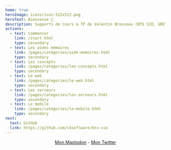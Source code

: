 ```yaml
---
home: true
heroImage: icons/icon-512x512.png
heroText: Bienvenue 👋
description: Supports de cours & TP de Valentin Brosseau (BTS SIO, GRETA, MyDigitalSchool, ESEO, etc)
actions:
  - text: Commencer
    link: /start.html
    type: secondary
  - text: Les aides mémoires
    link: /pages/categories/aide-memoires.html
    type: secondary
  - text: Les concepts
    link: /pages/categories/les-concepts.html
    type: secondary
  - text: Le web
    link: /pages/categories/le-web.html
    type: secondary
  - text: Les serveurs
    link: /pages/categories/les-serveurs.html
    type: secondary
  - text: Le mobile
    link: /pages/categories/le-mobile.html
    type: secondary
next:
  text: GitHub
  link: https://github.com/c4software/bts-sio
---
```


<center>
  <a rel="me" href="https://mastodon.gougere.fr/@c4software">Mon Mastodon</a> - <a rel="me" href="https://twitter.com/c4software">Mon Twitter</a>
</center>